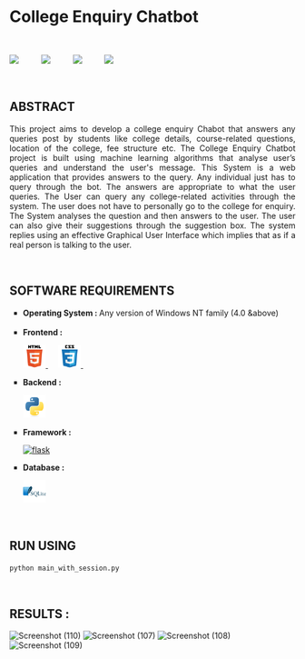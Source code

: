 # College Enquiry Chatbot #

<br>

![](https://img.shields.io/github/forks/Candida18/College-Enquiry-Chatbot?style=for-the-badge) &emsp; &emsp;
![](https://img.shields.io/github/stars/Candida18/College-Enquiry-Chatbot?style=for-the-badge) &emsp; &emsp;
![](https://img.shields.io/github/issues/Candida18/College-Enquiry-Chatbot?style=for-the-badge) &emsp; &emsp;
![](https://img.shields.io/github/license/Candida18/College-Enquiry-Chatbot?style=for-the-badge) &emsp; &emsp;

<br>

## ABSTRACT 

<p align="justify">This project aims to develop a college enquiry Chabot that answers any queries post by students like college details, course-related questions, location of the college, fee structure etc. The College Enquiry Chatbot project is built using machine learning algorithms that analyse user’s queries and understand the user's message. This System is a web application that provides answers to the query. Any individual just has to query through the bot. The answers are appropriate to what the user queries. The User can query any college-related activities through the system. The user does not have to personally go to the college for enquiry. The System analyses the question and then answers to the user. The user can also give their suggestions through the suggestion box. The system replies using an effective Graphical User Interface which implies that as if a real person is talking to the user.  </p>


<br>

## SOFTWARE REQUIREMENTS
<ul type="square">
  <li> <b> Operating System : </b> Any version of Windows NT family (4.0 &above) </li>
   &emsp;
  <li> <b> Frontend : </b>
       <p align="left"> 
          <a href="https://www.w3.org/html/" target="_blank" > 
            <img src="https://raw.githubusercontent.com/devicons/devicon/master/icons/html5/html5-original-wordmark.svg" alt="html5" width="40" height="40"/> 
          </a>    
         &emsp;
          <a href="https://www.w3schools.com/css/" target="_blank">
            <img src="https://raw.githubusercontent.com/devicons/devicon/master/icons/css3/css3-original-wordmark.svg" alt="css3" width="40" height="40"/> 
          </a> 
         &emsp;
        </p> 
  </li>
 <li> <b> Backend : </b>
     <p align = "left">
        <a href="https://www.python.org" target="_blank">
          <img src="https://raw.githubusercontent.com/devicons/devicon/master/icons/python/python-original.svg" alt="python" width="40" height="40"/> 
       </a>
     </p>
   </li>
    <li> <b> Framework : </b>
     <p align="left"> 
      <a href="https://flask.palletsprojects.com/" target="_blank"> 
        <img src="https://www.vectorlogo.zone/logos/pocoo_flask/pocoo_flask-icon.svg" alt="flask" width="40" height="40"/> 
       </a>
    </p>
   </li>
  <li> <b> Database : </b>
     <p align="left"> 
       <a href="https://www.mysql.com/" target="_blank">
         <img src="https://raw.githubusercontent.com/devicons/devicon/master/icons/sqlite/sqlite-original-wordmark.svg" alt="mysql" width="40" height="40"/> 
       </a> 
</p>
   </li>
  </ul>
<br>

## RUN USING
`python main_with_session.py`

<br>

## RESULTS : 

![Screenshot (110)](https://github.com/sibaprasad350/College-Enquiry-Chatbot-System/assets/117096489/7077f076-f5cd-4ef6-8332-70cc1d8c4acc)
![Screenshot (107)](https://github.com/sibaprasad350/College-Enquiry-Chatbot-System/assets/117096489/9749aea1-72d6-4739-a602-841304b2dbe0)
![Screenshot (108)](https://github.com/sibaprasad350/College-Enquiry-Chatbot-System/assets/117096489/edce93f1-a5f3-419c-93c1-988a0b15752e)
![Screenshot (109)](https://github.com/sibaprasad350/College-Enquiry-Chatbot-System/assets/117096489/0a2347c5-be39-41fe-9e14-b189deabb876)


